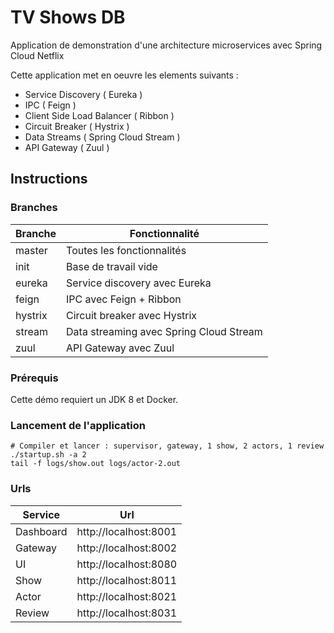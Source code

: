 # TV Shows DB

Application de demonstration d'une architecture microservices avec Spring Cloud Netflix

Cette application met en oeuvre les elements suivants :

- Service Discovery ( Eureka )
- IPC ( Feign )
- Client Side Load Balancer ( Ribbon )
- Circuit Breaker ( Hystrix )
- Data Streams ( Spring Cloud Stream )
- API Gateway ( Zuul )

## Instructions

### Branches

| Branche  | Fonctionnalité                          |
| -------- | --------                                |
| master   | Toutes les fonctionnalités              |
| init     | Base de travail vide                    |
| eureka   | Service discovery avec Eureka           |
| feign    | IPC avec Feign + Ribbon                 |
| hystrix  | Circuit breaker avec Hystrix            |
| stream   | Data streaming avec Spring Cloud Stream |
| zuul     | API Gateway avec Zuul                   |

### Prérequis

Cette démo requiert un JDK 8 et Docker.

### Lancement de l'application
```
# Compiler et lancer : supervisor, gateway, 1 show, 2 actors, 1 review
./startup.sh -a 2
tail -f logs/show.out logs/actor-2.out
```

### Urls

| Service     | Url                                 |
| ----------- | --------                            |
| Dashboard   | http://localhost:8001               |
| Gateway     | http://localhost:8002               |
| UI          | http://localhost:8080               |
| Show        | http://localhost:8011               |
| Actor       | http://localhost:8021               |
| Review      | http://localhost:8031               |
